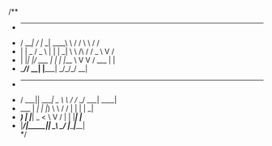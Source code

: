 /**
*   ____    _  _____ _______        ___ __   __
*  / ___|  / \|_   _| ____\ \      / / \\ \ / /
* | |  _  / _ \ | | |  _|  \ \ /\ / / _ \\ V / 
* | |_| |/ ___ \| | | |___  \ V  V / ___ \| |  
*  \____/_/   \_\_| |_____|  \_/\_/_/   \_\_|  
*  ____  _____ ______     _____ ____ _____     
* / ___|| ____|  _ \ \   / /_ _/ ___| ____|    
* \___ \|  _| | |_) \ \ / / | | |   |  _|      
*  ___) | |___|  _ < \ V /  | | |___| |___     
* |____/|_____|_| \_\ \_/  |___\____|_____|    
*/
